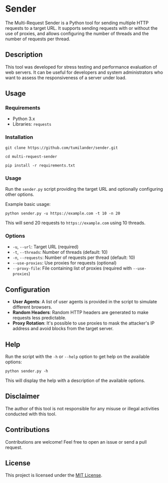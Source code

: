 # Sender

The Multi-Request Sender is a Python tool for sending multiple HTTP requests to a target URL. It supports sending requests with or without the use of proxies, and allows configuring the number of threads and the number of requests per thread.

## Description

This tool was developed for stress testing and performance evaluation of web servers. It can be useful for developers and system administrators who want to assess the responsiveness of a server under load.

## Usage

### Requirements

- Python 3.x
- Libraries: `requests`

### Installation

`git clone https://github.com/tumilander/sender.git`

`cd multi-request-sender`

`pip install -r requirements.txt`

### Usage

Run the `sender.py` script providing the target URL and optionally configuring other options.

Example basic usage:

`python sender.py -u https://example.com -t 10 -n 20`

This will send 20 requests to `https://example.com` using 10 threads.

### Options

- `-u`, `--url`: Target URL (required)
- `-t`, `--threads`: Number of threads (default: 10)
- `-n`, `--requests`: Number of requests per thread (default: 10)
- `--use-proxies`: Use proxies for requests (optional)
- `--proxy-file`: File containing list of proxies (required with `--use-proxies`)

## Configuration

- **User Agents**: A list of user agents is provided in the script to simulate different browsers.
- **Random Headers**: Random HTTP headers are generated to make requests less predictable.
- **Proxy Rotation**: It's possible to use proxies to mask the attacker's IP address and avoid blocks from the target server.

## Help

Run the script with the `-h` or `--help` option to get help on the available options:

`python sender.py -h`

This will display the help with a description of the available options.

## Disclaimer

The author of this tool is not responsible for any misuse or illegal activities conducted with this tool.

## Contributions

Contributions are welcome! Feel free to open an issue or send a pull request.

## License

This project is licensed under the [MIT License](LICENSE).